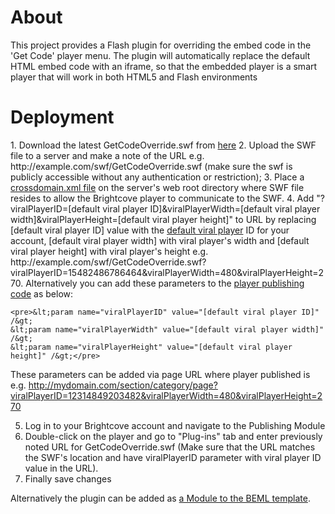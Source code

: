 <h1>About</h1>
This project provides a Flash plugin for overriding the embed code in the 'Get Code' player menu. The plugin will automatically replace the default HTML embed code with an iframe, so that the embedded player is a smart player that will work in both HTML5 and Flash environments
<h1>Deployment</h1>
1. Download the latest GetCodeOverride.swf from <a href="http://bccodes.net/downloads/GetCodeOverride/v1.0.1/GetCodeOverride_v1.0.1.zip">here</a>
2. Upload the SWF file to a server and make a note of the URL e.g. http://example.com/swf/GetCodeOverride.swf (make sure the swf is publicly accessible without any authentication or restriction);
3. Place a <a href="http://support.brightcove.com/en/docs/cross-domain-security-flash">crossdomain.xml file</a> on the server's web root directory where SWF file resides to allow the Brightcove player to communicate to the SWF.
4. Add "?viralPlayerID=[default viral player ID]&viralPlayerWidth=[default viral player width]&viralPlayerHeight=[default viral player height]" to URL by replacing [default viral player ID]  value with the <a href="http://support.brightcove.com/en/docs/setting-default-viral-player">default viral player</a> ID for your account,
   [default viral player width] with viral player's width and [default viral player height] with viral player's height
   e.g.  http://example.com/swf/GetCodeOverride.swf?viralPlayerID=15482486786464&viralPlayerWidth=480&viralPlayerHeight=270. Alternatively you can add these parameters to the <a href="http://support.brightcove.com/en/docs/player-configuration-parameters">player publishing code</a> as below:

    <pre>&lt;param name="viralPlayerID" value="[default viral player ID]" /&gt;
    &lt;param name="viralPlayerWidth" value="[default viral player width]" /&gt;
    &lt;param name="viralPlayerHeight" value="[default viral player height]" /&gt;</pre>
	
   These parameters can be added via page URL where player published is e.g. http://mydomain.com/section/category/page?viralPlayerID=12314849203482&viralPlayerWidth=480&viralPlayerHeight=270
   
5. Log in to your Brightcove account and navigate to the Publishing Module
6. Double-click on the player and go to "Plug-ins" tab and enter previously noted URL for GetCodeOverride.swf (Make sure that the URL matches the SWF's location and have viralPlayerID parameter with viral player ID value in the URL).
7. Finally save changes

 Alternatively the plugin can be added as <a href="http://support.brightcove.com/en/docs/adding-custom-component-player-template">a Module to the BEML template</a>.
